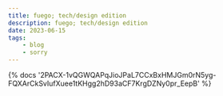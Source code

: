```yaml
---
title: fuego; tech/design edition
description: fuego; tech/design edition
date: 2023-06-15
tags:
	- blog
	- sorry
---
```

<body style="margin:0">
{% docs '2PACX-1vQGWQAPqJioJPaL7CCxBxHMJGm0rN5yg-FQXArCkSvIufXuee1tKHgg2hD93aCF7KrgDZNy0pr_EepB' %}